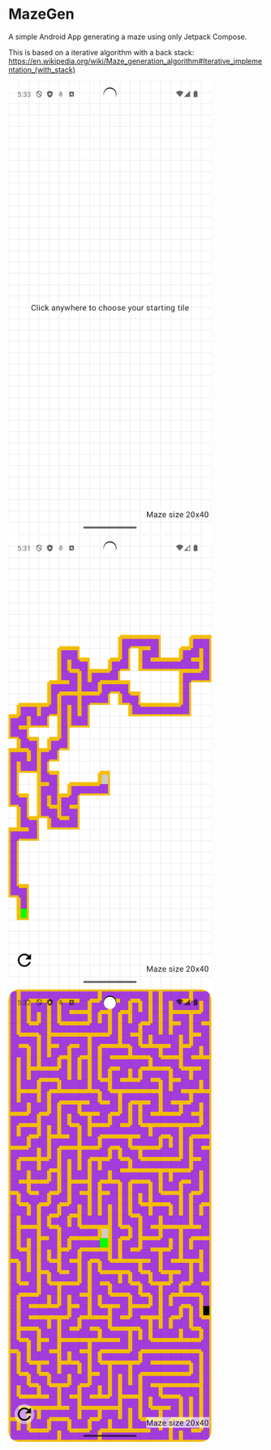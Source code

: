 # MazeGen

A simple Android App generating a maze using only Jetpack Compose.

This is based on a iterative algorithm with a back stack:
https://en.wikipedia.org/wiki/Maze_generation_algorithm#Iterative_implementation_(with_stack)

<img src="screenshots/maze_start.png" width="400">
<img src="screenshots/maze_generating.png" width="400">
<img src="screenshots/maze_complete.png" width="400">
